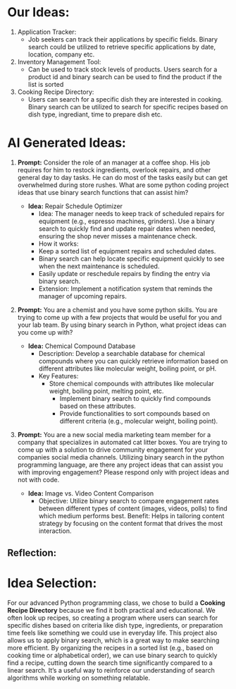 # Our Ideas:
1. Application Tracker:
	- Job seekers can track their applications by specific fields. Binary search could be utilized to retrieve specific applications by date, location, company etc.
2. Inventory Management Tool:
	- Can be used to track stock levels of products. Users search for a product id and binary search can be used to find the product if the list is sorted
3. Cooking Recipe Directory:
	- Users can search for a specific dish they are interested in cooking. Binary search can be utilized to search for specific recipes based on dish type, ingrediant, time to prepare dish etc.

# AI Generated Ideas: 
1. **Prompt:** Consider the role of an manager at a coffee shop. His job requires for him to restock ingredients, overlook repairs, and other general day to day tasks. He can do most of the tasks easily but can get overwhelmed during store rushes. What are some python coding project ideas that use binary search functions that can assist him?
	- **Idea:** Repair Schedule Optimizer
		- Idea: The manager needs to keep track of scheduled repairs for equipment (e.g., espresso machines, grinders). Use a binary search to quickly find and update repair dates when needed, ensuring the shop never misses a maintenance check.
		- How it works:
		- Keep a sorted list of equipment repairs and scheduled dates.
		- Binary search can help locate specific equipment quickly to see when the next maintenance is scheduled.
		- Easily update or reschedule repairs by finding the entry via binary search.
		- Extension: Implement a notification system that reminds the manager of upcoming repairs.

2. **Prompt:** You are a chemist and you have some python skills. You are trying to come up with a few projects that would be useful for you and your lab team. By using binary search in Python, what project ideas can you come up with?
	- **Idea:** Chemical Compound Database
		- Description: Develop a searchable database for chemical compounds where you can quickly retrieve information based on different attributes like molecular weight, boiling point, or pH.
		- Key Features:
			- Store chemical compounds with attributes like molecular weight, boiling point, melting point, etc.
	    		- Implement binary search to quickly find compounds based on these attributes.
	    		- Provide functionalities to sort compounds based on different criteria (e.g., molecular weight, boiling point).

3. **Prompt:** You are a new social media marketing team member for a company that specializes in automated cat litter boxes. You are trying to come up with a solution to drive community engagement for your companies social media channels. Utilizing binary search in the python programming language, are there any project ideas that can assist you with improving engagement? Please respond only with project ideas and not with code.
	- **Idea:** Image vs. Video Content Comparison
		- Objective: Utilize binary search to compare engagement rates between different types of content (images, videos, polls) to find which medium performs best.
Benefit: Helps in tailoring content strategy by focusing on the content format that drives the most interaction.		

## Reflection: 

# Idea Selection:
For our advanced Python programming class, we chose to build a **Cooking Recipe Directory** because we find it both practical and educational. We often look up recipes, so creating a program where users can search for specific dishes based on criteria like dish type, ingredients, or preparation time feels like something we could use in everyday life. This project also allows us to apply binary search, which is a great way to make searching more efficient. By organizing the recipes in a sorted list (e.g., based on cooking time or alphabetical order), we can use binary search to quickly find a recipe, cutting down the search time significantly compared to a linear search. It’s a useful way to reinforce our understanding of search algorithms while working on something relatable.
 
